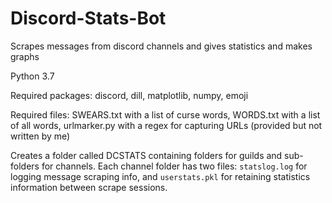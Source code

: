 # Discord-Stats-Bot
Scrapes messages from discord channels and gives statistics and makes graphs

Python 3.7

Required packages: discord, dill, matplotlib, numpy, emoji 

Required files: SWEARS.txt with a list of curse words, WORDS.txt with a list of all words, urlmarker.py with a regex for capturing URLs (provided but not written by me)

Creates a folder called DCSTATS containing folders for guilds and sub-folders for channels. Each channel folder has two files: `statslog.log` for logging message scraping info, and `userstats.pkl` for retaining statistics information between scrape sessions. 
